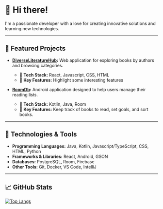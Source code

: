 # 👋 Hi there!

I'm a passionate developer with a love for creating innovative solutions and learning new technologies.

---

## 🌟 Featured Projects

- **[DiverseLiteratureHub](https://github.com/lapazyygeli/diverse-literature-hub):** Web application for exploring books by authors and browsing categories.
  - 🚀 **Tech Stack:** React, Javascript, CSS, HTML
  - 🎯 **Key Features:** Highlight some interesting features

- **[RoomDb](https://github.com/lapazyygeli/room-db):** Android application designed to help users manage their reading lists.
  - 🚀 **Tech Stack:** Kotlin, Java, Room
  - 🎯 **Key Features:** Keep track of books to read, set goals, and sort books.

---

## 🔧 Technologies & Tools

- **Programming Languages:** Java, Kotlin, Javascript/TypeScript, CSS, HTML, Python
- **Frameworks & Libraries:** React, Android, GSON
- **Databases:** PostgreSQL, Room, Firebase
- **Other Tools:** Git, Docker, VS Code, IntelliJ

---

## 📈 GitHub Stats

[![Top Langs](https://github-readme-stats.vercel.app/api/top-langs/?username=lapazyygeli&layout=compact&theme=radical)](https://github.com/YourUsername)
